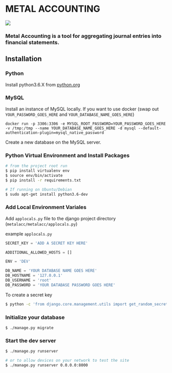 # METAL ACCOUNTING
![](https://media.giphy.com/media/gui67fZ3xIneM/giphy.gif)

### Metal Accounting is a tool for aggregating journal entries into financial statements.

## Installation

### Python
Install python3.6.X from <a href="https://www.python.org">python.org</a>

### MySQL
Install an instance of MySQL locally.
If you want to use docker (swap out `YOUR_PASSWORD_GOES_HERE` and  `YOUR_DATABASE_NAME_GOES_HERE`)
```
docker run -p 3306:3306 -e MYSQL_ROOT_PASSWORD=YOUR_PASSWORD_GOES_HERE -v /tmp:/tmp --name YOUR_DATABASE_NAME_GOES_HERE -d mysql --default-authentication-plugin=mysql_native_password
```
Create a new database on the MySQL server.


### Python Virtual Environment and Install Packages
```bash
# from the project root run
$ pip install virtualenv env
$ source env/bin/activate
$ pip install -r requirements.txt

# If running on Ubuntu/Debian
$ sudo apt-get install python3.6-dev
```

### Add Local Environment Variales
Add `applocals.py` file to the django project directory (`metalacc/metalacc/applocals.py`)

example `applocals.py`
```python
SECRET_KEY = 'ADD A SECRET KEY HERE'

ADDITIONAL_ALLOWED_HOSTS = []

ENV = 'DEV'

DB_NAME = 'YOUR DATABASE NAME GOES HERE'
DB_HOSTNAME = '127.0.0.1'
DB_USERNAME = 'root'
DB_PASSWORD = 'YOUR DATABASE PASSWORD GOES HERE'
```

To create a secret key
```bash
$ python -c 'from django.core.management.utils import get_random_secret_key; print(get_random_secret_key())'
```


### Initialize your database
```
$ ./manage.py migrate
```

### Start the dev server
```bash
$ ./manage.py runserver

# or to allow devices on your network to test the site
$ ./manage.py runserver 0.0.0.0:8000
```